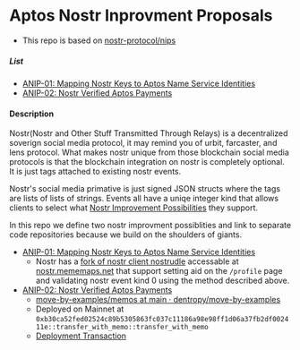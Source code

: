 # Aptos Nostr Inprovment Proposals

* This repo is based on [nostr-protocol/nips](https://github.com/nostr-protocol/nips)


##### List

* [ANIP-01: Mapping Nostr Keys to Aptos Name Service Identities](./anip-01.md)
* [ANIP-02: Nostr Verified Aptos Payments](./anip-02.md)

#### Description

Nostr(Nostr and Other Stuff Transmitted Through Relays) is a decentralized soverign social media protocol, it may remind you of urbit, farcaster, and lens protocol. What makes nostr unique from those blockchain social media protocols is that the blockchain integration on nostr is completely optional. It is just tags attached to existing nostr events.

Nostr's social media primative is just signed JSON structs where the tags are lists of lists of strings. Events all have a uniqe integer kind that allows clients to select what [Nostr Improvement Possibilities](https://github.com/nostr-protocol/nips) they support.

In this repo we define two nostr improvment possiblities and link to separate code repositories because we build on the shoulders of giants.

* [ANIP-01: Mapping Nostr Keys to Aptos Name Service Identities](./anip-01.md)
    * Nostr has a [fork of nostr client nostrudle](https://github.com/dentropy/nostrudel) accessable at [nostr.mememaps.net](https://nostr.mememaps.net/) that support setting aid on the `/profile` page and validating nostr event kind 0 using the method described above.
* [ANIP-02: Nostr Verified Aptos Payments](./anip-02.md)
    * [move-by-examples/memos at main · dentropy/move-by-examples](https://github.com/dentropy/move-by-examples/tree/main/memos)
    * Deployed on Mainnet at `0xb30ca52fed02524c89b5305863fc037c11186a98e98ff1d06a37fb2df002411e::transfer_with_memo::transfer_with_memo`
    * [Deployment Transaction](https://explorer.aptoslabs.com/txn/0xbe2ab6ab50351ec6e1a55bb781246569c4a6510b46c9c8c6e4a37ef0fe783b22?network=mainnet)
